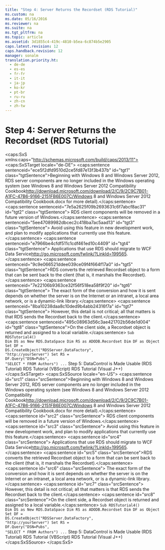 ```yaml
---
title: "Step 4: Server Returns the Recordset (RDS Tutorial)"
ms.custom: na
ms.date: 05/16/2016
ms.reviewer: na
ms.suite: na
ms.tgt_pltfrm: na
ms.topic: article
ms.assetid: 3d1855c4-419c-4810-b5ea-6c874b5e2905
caps.latest.revision: 12
caps.handback.revision: 12
manager: sonalm
translation.priority.ht: 
  - de-de
  - es-es
  - fr-fr
  - it-it
  - ja-jp
  - ko-kr
  - pt-br
  - ru-ru
  - zh-cn
  - zh-tw
---
```

# Step 4: Server Returns the Recordset (RDS Tutorial)
<?xml version="1.0" encoding="utf-8"?>
<caps:SxS xmlns:caps="http://schemas.microsoft.com/build/caps/2013/11">
  <caps:SxSTarget locale="de-DE">
    <developerConceptualDocument xsi:schemaLocation="http://ddue.schemas.microsoft.com/authoring/2003/5 http://dduestorage.blob.core.windows.net/ddueschema/developer.xsd" xmlns="http://ddue.schemas.microsoft.com/authoring/2003/5" xmlns:xlink="http://www.w3.org/1999/xlink" xmlns:xsi="http://www.w3.org/2001/XMLSchema-instance">
      <introduction>
        <alert class="important">
          <para>
            <caps:sentence sentenceid="ece5f2dfd9510d2ce5fd87e13f3b437b" id="tgt1" class="tgtSentence">Beginning with Windows 8 and Windows Server 2012, RDS server components are no longer included in the Windows operating system (see Windows 8 and <externalLink><linkText>Windows Server 2012 Compatibility Cookbook</linkText><linkUri>http://download.microsoft.com/download/2/C/9/2C9C7B01-A1FC-47B6-9166-2151FB6E007C/Windows 8 and Windows Server 2012 Compatibility Cookbook.docx</linkUri></externalLink> for more detail).</caps:sentence>
            <caps:sentence sentenceid="7e5a2625f09b2693631c6f7abcf8ac31" id="tgt2" class="tgtSentence"> RDS client components will be removed in a future version of Windows.</caps:sentence>
            <caps:sentence sentenceid="5ee47089982dbcec2c418ba7ac5aad13" id="tgt3" class="tgtSentence"> Avoid using this feature in new development work, and plan to modify applications that currently use this feature.</caps:sentence>
            <caps:sentence sentenceid="e7966be4cfdf511c1cdf461ed10c4409" id="tgt4" class="tgtSentence"> Applications that use RDS should migrate to <externalLink><linkText>WCF Data Service</linkText><linkUri>http://go.microsoft.com/fwlink/?LinkId=199565</linkUri></externalLink>.</caps:sentence>
          </para>
        </alert>
        <para>
          <caps:sentence sentenceid="9c9e066521ddee039ce09f4f664f17a0" id="tgt5" class="tgtSentence">RDS converts the retrieved <legacyBold>Recordset</legacyBold> object to a form that can be sent back to the client (that is, it <legacyItalic>marshals</legacyItalic> the <legacyBold>Recordset</legacyBold>).</caps:sentence>
          <caps:sentence sentenceid="7e22106b9363ce32f56f518ea58f9f20" id="tgt6" class="tgtSentence"> The exact form of the conversion and how it is sent depends on whether the server is on the Internet or an intranet, a local area network, or is a dynamic-link library.</caps:sentence>
          <caps:sentence sentenceid="8ba10238daa8c10ded9b4abb24316f7a" id="tgt7" class="tgtSentence"> However, this detail is not critical; all that matters is that RDS sends the <legacyBold>Recordset</legacyBold> back to the client.</caps:sentence>
        </para>
        <para>
          <caps:sentence sentenceid="495c08963d56c3ae421702b56de1d004" id="tgt8" class="tgtSentence">On the client side, a <legacyBold>Recordset</legacyBold> object is returned and assigned to a local variable.</caps:sentence>
        </para>
        <code>Sub RDSTutorial4()
   Dim DS as New RDS.DataSpace
   Dim RS as ADODB.Recordset
   Dim DF as Object
   Set DF = DS.<codeFeaturedElement xmlns="">CreateObject</codeFeaturedElement>("RDSServer.DataFactory", "http://yourServer")
   Set RS = DF.<codeFeaturedElement xmlns="">Query</codeFeaturedElement>("DSN=Pubs", "SELECT * FROM Authors")
...</code>
      </introduction>
      <relatedTopics>
        <link xlink:href="ed5c4a24-9804-4c85-817e-317652acb9b4">Step 5: DataControl is Made Usable (RDS Tutorial)</link>
        <link xlink:href="e2a48c4d-88b1-43ff-a202-9cdec54997d2">RDS Tutorial (VBScript)</link>
        <link xlink:href="d0d735e0-669a-41e7-ada2-8dd80924e349">RDS Tutorial (Visual J++)</link>
      </relatedTopics>
    </developerConceptualDocument>
  </caps:SxSTarget>
  <caps:SxSSource locale="en-US">
    <developerConceptualDocument xsi:schemaLocation="http://ddue.schemas.microsoft.com/authoring/2003/5 http://dduestorage.blob.core.windows.net/ddueschema/developer.xsd" xmlns="http://ddue.schemas.microsoft.com/authoring/2003/5" xmlns:xlink="http://www.w3.org/1999/xlink" xmlns:xsi="http://www.w3.org/2001/XMLSchema-instance">
      <introduction>
        <alert class="important">
          <para>
            <caps:sentence id="src1" class="srcSentence">Beginning with Windows 8 and Windows Server 2012, RDS server components are no longer included in the Windows operating system (see Windows 8 and <externalLink><linkText>Windows Server 2012 Compatibility Cookbook</linkText><linkUri>http://download.microsoft.com/download/2/C/9/2C9C7B01-A1FC-47B6-9166-2151FB6E007C/Windows 8 and Windows Server 2012 Compatibility Cookbook.docx</linkUri></externalLink> for more detail).</caps:sentence>
            <caps:sentence id="src2" class="srcSentence"> RDS client components will be removed in a future version of Windows.</caps:sentence>
            <caps:sentence id="src3" class="srcSentence"> Avoid using this feature in new development work, and plan to modify applications that currently use this feature.</caps:sentence>
            <caps:sentence id="src4" class="srcSentence"> Applications that use RDS should migrate to <externalLink><linkText>WCF Data Service</linkText><linkUri>http://go.microsoft.com/fwlink/?LinkId=199565</linkUri></externalLink>.</caps:sentence>
          </para>
        </alert>
        <para>
          <caps:sentence id="src5" class="srcSentence">RDS converts the retrieved <legacyBold>Recordset</legacyBold> object to a form that can be sent back to the client (that is, it <legacyItalic>marshals</legacyItalic> the <legacyBold>Recordset</legacyBold>).</caps:sentence>
          <caps:sentence id="src6" class="srcSentence"> The exact form of the conversion and how it is sent depends on whether the server is on the Internet or an intranet, a local area network, or is a dynamic-link library.</caps:sentence>
          <caps:sentence id="src7" class="srcSentence"> However, this detail is not critical; all that matters is that RDS sends the <legacyBold>Recordset</legacyBold> back to the client.</caps:sentence>
        </para>
        <para>
          <caps:sentence id="src8" class="srcSentence">On the client side, a <legacyBold>Recordset</legacyBold> object is returned and assigned to a local variable.</caps:sentence>
        </para>
        <code>Sub RDSTutorial4()
   Dim DS as New RDS.DataSpace
   Dim RS as ADODB.Recordset
   Dim DF as Object
   Set DF = DS.<codeFeaturedElement xmlns="">CreateObject</codeFeaturedElement>("RDSServer.DataFactory", "http://yourServer")
   Set RS = DF.<codeFeaturedElement xmlns="">Query</codeFeaturedElement>("DSN=Pubs", "SELECT * FROM Authors")
...</code>
      </introduction>
      <relatedTopics>
        <link xlink:href="ed5c4a24-9804-4c85-817e-317652acb9b4">Step 5: DataControl is Made Usable (RDS Tutorial)</link>
        <link xlink:href="e2a48c4d-88b1-43ff-a202-9cdec54997d2">RDS Tutorial (VBScript)</link>
        <link xlink:href="d0d735e0-669a-41e7-ada2-8dd80924e349">RDS Tutorial (Visual J++)</link>
      </relatedTopics>
    </developerConceptualDocument>
  </caps:SxSSource>
</caps:SxS>